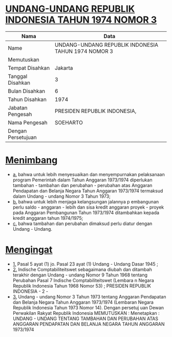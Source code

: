 # [UNDANG-UNDANG REPUBLIK INDONESIA TAHUN 1974 NOMOR 3](http://example.org/legal/document/uu/1974/3)

| Nama | Data |
| ------ | ----- |
|Name|UNDANG-UNDANG REPUBLIK INDONESIA TAHUN 1974 NOMOR 3|
|Memutuskan||
|Tempat Disahkan|Jakarta|
|Tanggal Disahkan|3|
|Bulan Disahkan|6|
|Tahun Disahkan|1974|
|Jabatan Pengesah|PRESIDEN REPUBLIK INDONESIA,|
|Nama Pengesah|SOEHARTO|
|Dengan Persetujuan||
# [Menimbang](http://example.org/legal/document/uu/1974/3/menimbang)

* [a.](http://example.org/legal/document/uu/1974/3/menimbang/point/a) bahwa untuk lebih menyesuaikan dan menyempurnakan pelaksanaan program Pemerintah dalam Tahun Anggaran 1973/1974 diperlukan tambahan - tambahan dan perubahan - perubahan atas Anggaran Pendapatan dan Belanja Negara Tahun Anggaran 1973/1974 termaksud dalam Undang - undang Nomor 3 Tahun 1973;
* [b.](http://example.org/legal/document/uu/1974/3/menimbang/point/b) bahwa untuk lebih menjaga kelangsungan jalannya p embangunan perlu saldo - anggaran - lebih dan sisa kredit anggaran proyek - proyek pada Anggaran Pembangunan Tahun 1973/1974 ditambahkan kepada kredit anggaran tahun 1974/1975;
* [c.](http://example.org/legal/document/uu/1974/3/menimbang/point/c) bahwa tambahan dan perubahan dimaksud perlu diatur dengan Undang - Undang.
# [Mengingat](http://example.org/legal/document/uu/1974/3/mengingat)

* [1.](http://example.org/legal/document/uu/1974/3/mengingat/point/0001) Pasal 5 ayat (1) jo. Pasal 23 ayat (1) Undang - Undang Dasar 1945 ;
* [2.](http://example.org/legal/document/uu/1974/3/mengingat/point/0002) Indische Comptabiliteitswet sebagaimana diubah dan ditambah terakhir dengan Undang - undang Nomor 9 Tahun 1968 tentang Perubahan Pasal 7 Indische Comptabiliteitswet (Lembara n Negara Republik Indonesia Tahun 1968 Nomor 53) ; PRESIDEN REPUBLIK INDONESIA - 2 -
* [3.](http://example.org/legal/document/uu/1974/3/mengingat/point/0003) Undang - undang Nomor 3 Tahun 1973 tentang Anggaran Pendapatan dan Belanja Negara Tahun Anggaran 1973/1974 (Lembaran Negara Republik Indonesia Tahun 1973 Nomor 14). Dengan persetuj uan Dewan Perwakilan Rakyat Republik Indonesia MEMUTUSKAN : Menetapkan : UNDANG - UNDANG TENTANG TAMBAHAN DAN PERUBAHAN ATAS ANGGARAN PENDAPATAN DAN BELANJA NEGARA TAHUN ANGGARAN 1973/1974